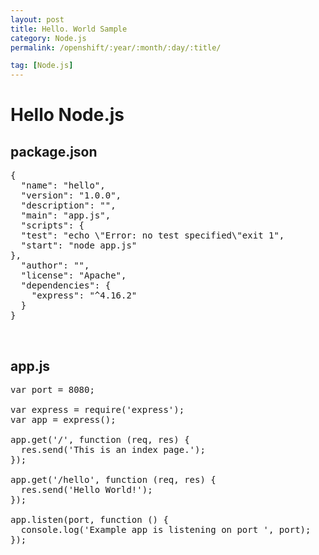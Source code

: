 ```yaml
---
layout: post
title: Hello. World Sample
category: Node.js
permalink: /openshift/:year/:month/:day/:title/

tag: [Node.js]
---
```

# Hello Node.js

## package.json

<pre class="prettyprint">
{
  "name": "hello",
  "version": "1.0.0",
  "description": "",
  "main": "app.js",
  "scripts": {
  "test": "echo \"Error: no test specified\"exit 1",
  "start": "node app.js"
},
  "author": "",
  "license": "Apache",
  "dependencies": {
    "express": "^4.16.2"
  }
}
</pre>

<br>

## app.js

<pre class="prettyprint">
var port = 8080;

var express = require('express');
var app = express();

app.get('/', function (req, res) {
  res.send('This is an index page.');
});

app.get('/hello', function (req, res) {
  res.send('Hello World!');
});

app.listen(port, function () {
  console.log('Example app is listening on port ', port);
});
</pre>